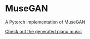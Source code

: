 # MuseGAN
A Pytorch implementation of MuseGAN

[Check out the generated piano music](https://akanametov.github.io/musegan/)
